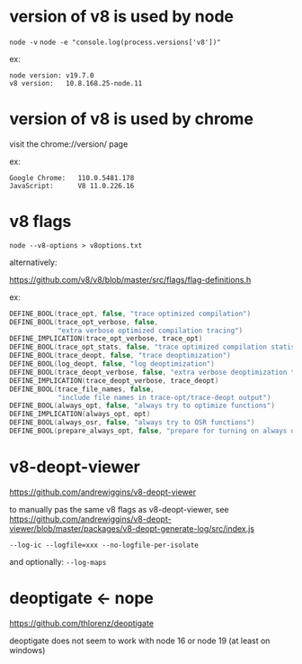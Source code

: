 # version of v8 is used by node

`node -v`
`node -e "console.log(process.versions['v8'])"`

ex:
```
node version: v19.7.0
v8 version:   10.8.168.25-node.11
```

# version of v8 is used by chrome

visit the chrome://version/ page

ex:
```
Google Chrome:   110.0.5481.178
JavaScript:	     V8 11.0.226.16
```

# v8 flags

`node --v8-options > v8options.txt`

alternatively:

https://github.com/v8/v8/blob/master/src/flags/flag-definitions.h

ex:
```c++
DEFINE_BOOL(trace_opt, false, "trace optimized compilation")
DEFINE_BOOL(trace_opt_verbose, false,
            "extra verbose optimized compilation tracing")
DEFINE_IMPLICATION(trace_opt_verbose, trace_opt)
DEFINE_BOOL(trace_opt_stats, false, "trace optimized compilation statistics")
DEFINE_BOOL(trace_deopt, false, "trace deoptimization")
DEFINE_BOOL(log_deopt, false, "log deoptimization")
DEFINE_BOOL(trace_deopt_verbose, false, "extra verbose deoptimization tracing")
DEFINE_IMPLICATION(trace_deopt_verbose, trace_deopt)
DEFINE_BOOL(trace_file_names, false,
            "include file names in trace-opt/trace-deopt output")
DEFINE_BOOL(always_opt, false, "always try to optimize functions")
DEFINE_IMPLICATION(always_opt, opt)
DEFINE_BOOL(always_osr, false, "always try to OSR functions")
DEFINE_BOOL(prepare_always_opt, false, "prepare for turning on always opt")
```

# v8-deopt-viewer

https://github.com/andrewiggins/v8-deopt-viewer

to manually pas the same v8 flags as v8-deopt-viewer, see
https://github.com/andrewiggins/v8-deopt-viewer/blob/master/packages/v8-deopt-generate-log/src/index.js


`--log-ic --logfile=xxx --no-logfile-per-isolate`

and optionally: `--log-maps`

# deoptigate <- nope

https://github.com/thlorenz/deoptigate

deoptigate does not seem to work with node 16 or node 19 (at least on windows)

